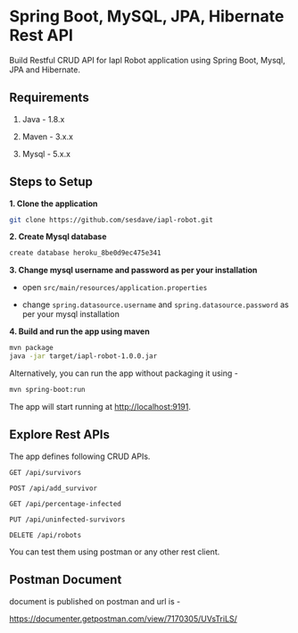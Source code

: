 # Spring Boot, MySQL, JPA, Hibernate Rest API 

Build Restful CRUD API for Iapl Robot application using Spring Boot, Mysql, JPA and Hibernate.

## Requirements

1. Java - 1.8.x

2. Maven - 3.x.x

3. Mysql - 5.x.x

## Steps to Setup

**1. Clone the application**

```bash
git clone https://github.com/sesdave/iapl-robot.git
```

**2. Create Mysql database**
```bash
create database heroku_8be0d9ec475e341
```

**3. Change mysql username and password as per your installation**

+ open `src/main/resources/application.properties`

+ change `spring.datasource.username` and `spring.datasource.password` as per your mysql installation

**4. Build and run the app using maven**

```bash
mvn package
java -jar target/iapl-robot-1.0.0.jar
```

Alternatively, you can run the app without packaging it using -

```bash
mvn spring-boot:run
```

The app will start running at <http://localhost:9191>.

## Explore Rest APIs

The app defines following CRUD APIs.

    GET /api/survivors
    
    POST /api/add_survivor
    
    GET /api/percentage-infected
    
    PUT /api/uninfected-survivors
    
    DELETE /api/robots

You can test them using postman or any other rest client.

## Postman Document

document is published on postman and url is -

<https://documenter.getpostman.com/view/7170305/UVsTriLS/>
